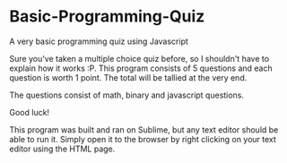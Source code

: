 # Basic-Programming-Quiz
A very basic programming quiz using Javascript

Sure you've taken a multiple choice quiz before, so I shouldn't have to explain how it works :P. This program consists of 5 questions and each question is worth 1 point. The total will be tallied at the very end. 

The questions consist of math, binary and javascript questions.

Good luck!

This program was built and ran on Sublime, but any text editor should be able to run it. Simply open it to the browser by right clicking on your text editor using the HTML page.